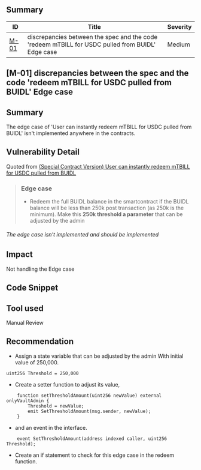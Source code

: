## Summary

| ID                                                                                                                             | Title                                                                                            | Severity |
| ------------------------------------------------------------------------------------------------------------------------------ | ------------------------------------------------------------------------------------------------ | -------- |
| [M-01](2024-08-Midas.md#m-01-discrepancies-between-the-spec-and-the-code-redeem-mtbill-for-usdc-pulled-from-buidl-edge-case) | discrepancies between the spec and the code 'redeem mTBILL for USDC pulled from BUIDL' Edge case | Medium   |



## [M-01] discrepancies between the spec and the code 'redeem mTBILL for USDC pulled from BUIDL' Edge case


## Summary

The edge case of 'User can instantly redeem mTBILL for USDC pulled from BUIDL' isn't implemented anywhere in the contracts.

## Vulnerability Detail

Quoted from [(Special Contract Version) User can instantly redeem mTBILL for USDC pulled from BUIDL](https://ludicrous-rate-748.notion.site/Special-Contract-Version-User-can-instantly-redeem-mTBILL-for-USDC-pulled-from-BUIDL-927832e82a874221996c1edcc1d94b17)

> ### Edge case
> 
> - Redeem the full BUIDL balance in the smartcontract if the BUIDL balance will be less than 250k post transaction (as 250k is the minimum). Make this **250k threshold a parameter** that can be adjusted by the admin

###### The edge case isn't implemented and should be implemented

## Impact

Not handling the Edge case

## Code Snippet

## Tool used

Manual Review

## Recommendation

- Assign a state variable that can be adjusted by the admin With initial value of 250,000.

```solidity
uint256 Threshold = 250,000
```

- Create a setter function to adjust its value,

```solidity
    function setThresholdAmount(uint256 newValue) external onlyVaultAdmin {
        Threshold = newValue;
        emit SetThresholdAmount(msg.sender, newValue);
    }
```

- and an event in the interface.

```solidity
    event SetThresholdAmount(address indexed caller, uint256 Threshold);

```

- Create an if statement to check for this edge case in the redeem function.

